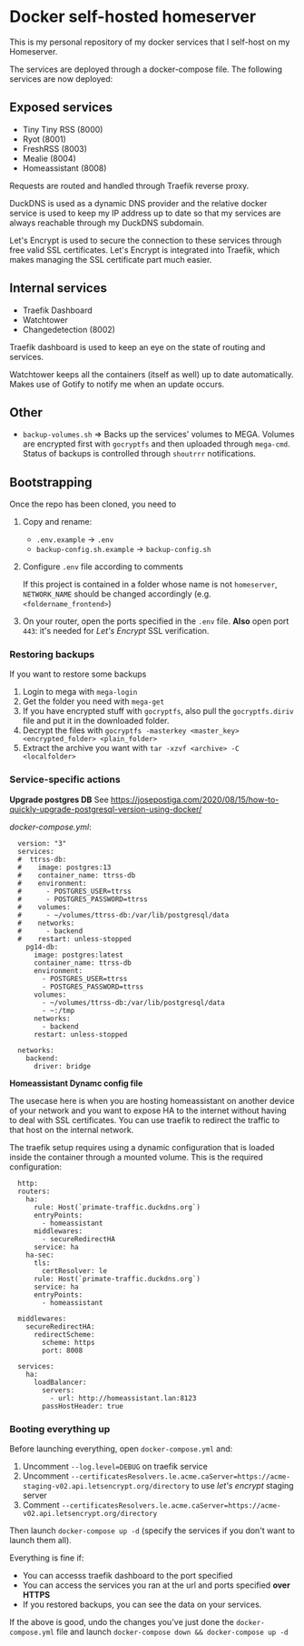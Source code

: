 # Docker self-hosted homeserver 

This is my personal repository of my docker services that I self-host on my Homeserver.

The services are deployed through a docker-compose file. The following services are now deployed:

## Exposed services

  - Tiny Tiny RSS (8000)
  - Ryot (8001)
  - FreshRSS (8003)
  - Mealie (8004)
  - Homeassistant (8008)

Requests are routed and handled through Traefik reverse proxy.

DuckDNS is used as a dynamic DNS provider and the relative docker service is used to keep my IP address up to date so that my services are always reachable through my DuckDNS subdomain.

Let's Encrypt is used to secure the connection to these services through free valid SSL certificates. Let's Encrypt is integrated into Traefik, which makes managing the SSL certificate part much easier.

## Internal services

  - Traefik Dashboard
  - Watchtower
  - Changedetection (8002)

Traefik dashboard is used to keep an eye on the state of routing and services.

Watchtower keeps all the containers (itself as well) up to date automatically. Makes use of Gotify to notify me when an update occurs.

## Other

  - `backup-volumes.sh` => Backs up the services' volumes to MEGA. Volumes are encrypted first with `gocryptfs` and then uploaded through `mega-cmd`. Status of backups is controlled through `shoutrrr` notifications.

## Bootstrapping

Once the repo has been cloned, you need to

  1. Copy and rename:
  
      - `.env.example` -> `.env`
      - `backup-config.sh.example` -> `backup-config.sh`
 
  2. Configure `.env` file according to comments
     
     If this project is contained in a folder whose name is not `homeserver`, `NETWORK_NAME` should be changed accordingly (e.g. `<foldername_frontend>`)

  3. On your router, open the ports specified in the `.env` file. **Also** open port `443`: it's needed for *Let's Encrypt* SSL verification.

### Restoring backups

If you want to restore some backups

  1. Login to mega with `mega-login`
  2. Get the folder you need with `mega-get`
  3. If you have encrypted stuff with `gocryptfs`, also pull the `gocryptfs.diriv` file and put it in the downloaded folder.
  4. Decrypt the files with `gocryptfs -masterkey <master_key> <encrypted_folder> <plain_folder>`
  5. Extract the archive you want with `tar -xzvf <archive> -C <localfolder>`


### Service-specific actions

**Upgrade postgres DB**
See https://josepostiga.com/2020/08/15/how-to-quickly-upgrade-postgresql-version-using-docker/
  
  *docker-compose.yml*:

  ```
    version: "3"
    services:
    #  ttrss-db:
    #    image: postgres:13
    #    container_name: ttrss-db
    #    environment:
    #      - POSTGRES_USER=ttrss
    #      - POSTGRES_PASSWORD=ttrss
    #    volumes:
    #      - ~/volumes/ttrss-db:/var/lib/postgresql/data
    #    networks:
    #      - backend
    #    restart: unless-stopped
      pg14-db:
        image: postgres:latest
        container_name: ttrss-db
        environment:
          - POSTGRES_USER=ttrss
          - POSTGRES_PASSWORD=ttrss
        volumes:
          - ~/volumes/ttrss-db:/var/lib/postgresql/data
          - ~:/tmp
        networks:
          - backend
        restart: unless-stopped

    networks:
      backend:
        driver: bridge
  ```

**Homeassistant Dynamc config file**

The usecase here is when you are hosting homeassistant on another device of your network and you want to expose HA to the internet without having to deal with SSL certificates. You can use traefik to redirect the traffic to that host on the internal network.

The traefik setup requires using a dynamic configuration that is loaded inside the container through a mounted volume. This is the required configuration:

  ```
    http:
    routers:
      ha:
        rule: Host(`primate-traffic.duckdns.org`)
        entryPoints:
          - homeassistant
        middlewares:
          - secureRedirectHA
        service: ha
      ha-sec:
        tls:
          certResolver: le
        rule: Host(`primate-traffic.duckdns.org`)
        service: ha
        entryPoints:
          - homeassistant

    middlewares:
      secureRedirectHA:
        redirectScheme:
          scheme: https
          port: 8008

    services:
      ha:
        loadBalancer:
          servers:
            - url: http://homeassistant.lan:8123
          passHostHeader: true
  ```

### Booting everything up

Before launching everything, open `docker-compose.yml` and:
  
  1. Uncomment `--log.level=DEBUG` on traefik service
  2. Uncomment `--certificatesResolvers.le.acme.caServer=https://acme-staging-v02.api.letsencrypt.org/directory` to use *let's encrypt* staging server
  3. Comment `--certificatesResolvers.le.acme.caServer=https://acme-v02.api.letsencrypt.org/directory`

Then launch `docker-compose up -d` (specify the services if you don't want to launch them all).

Everything is fine if:

  - You can accesss traefik dashboard to the port specified
  - You can access the services you ran at the url and ports specified **over HTTPS**
  - If you restored backups, you can see the data on your services.

If the above is good, undo the changes you've just done the `docker-compose.yml` file and launch `docker-compose down && docker-compose up -d`
